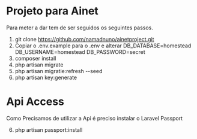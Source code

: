 # Projeto para Ainet

Para meter a dar tem de ser seguidos os seguintes passos.
  1. git clone https://github.com/namadnuno/ainetproject.git
  2. Copiar o .env.example para o .env e alterar
      DB_DATABASE=homestead
      DB_USERNAME=homestead
      DB_PASSWORD=secret
  4. composer install
  3. php artisan migrate
  4. php artisan migratie:refresh --seed
  5. php artisan key:generate
 
 

# Api Access
Como Precisamos de utilizar a Api é preciso instalar o Laravel Passport

  6. php artisan passport:install
